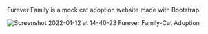 Furever Family is a mock cat adoption website made with Bootstrap.

![Screenshot 2022-01-12 at 14-40-23 Furever Family-Cat Adoption](https://user-images.githubusercontent.com/82784152/149210210-71464c96-9d9c-44c9-99f1-d222e0fc7839.png)
